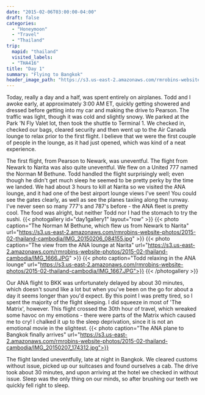 ```yaml
---
date: "2015-02-06T03:00:00-04:00"
draft: false
categories:
  - "Honeymoon"
  - "Travel"
  - "Thailand"
trip:
  mapid: "thailand"
  visited_labels:
  - "THA416"
title: "Day 1"
summary: "Flying to Bangkok"
header_image_path: "https://s3.us-east-2.amazonaws.com/rmrobins-website-photos/2015-02-thailand-cambodia/IMG_20150206_084155.jpg"
---
```


Today, really a day and a half, was spent entirely on airplanes. Todd and I awoke early, at approximately 3:00 AM ET, quickly getting showered and dressed before getting into my car and making the drive to Pearson. The traffic was light, though it was cold and slightly snowy. We parked at the Park 'N Fly Valet lot, then took the shuttle to Terminal 1. We checked in, checked our bags, cleared security and then went up to the Air Canada lounge to relax prior to the first flight. I believe that we were the first couple of people in the lounge, as it had just opened, which was kind of a neat experience.

The first flight, from Pearson to Newark, was uneventful. The flight from Newark to Narita was also quite uneventful. We flew on a United 777 named the Norman M Bethune. Todd handled the flight surprisingly well; even though he didn't get much sleep he seemed to be pretty perky by the time we landed. We had about 3 hours to kill at Narita so we visited the ANA lounge, and it had one of the best airport lounge views I've seen! You could see the gates clearly, as well as see the planes taxiing along the runway. I've never seen so many 777's and 787's before - the ANA fleet is pretty cool. The food was alright, but neither Todd nor I had the stomach to try the sushi.
{{< photogallery id="day1gallery1" layout="row" >}}
{{< photo caption="The Norman M Bethune, which flew us from Newark to Narita" url="https://s3.us-east-2.amazonaws.com/rmrobins-website-photos/2015-02-thailand-cambodia/IMG_20150206_084155.jpg" >}}
{{< photo caption="The view from the ANA lounge at Narita" url="https://s3.us-east-2.amazonaws.com/rmrobins-website-photos/2015-02-thailand-cambodia/IMG_1666.JPG" >}}
{{< photo caption="Todd relaxing in the ANA lounge" url="https://s3.us-east-2.amazonaws.com/rmrobins-website-photos/2015-02-thailand-cambodia/IMG_1667.JPG">}}
{{< /photogallery >}}

Our ANA flight to BKK was unfortunately delayed by about 30 minutes, which doesn't sound like a lot but when you've been on the go for about a day it seems longer than you'd expect. By this point I was pretty tired, so I spent the majority of the flight sleeping. I did squeeze in most of 'The Matrix', however. This flight crossed the 30th hour of travel, which wreaked some havoc on my emotions - there were parts of the Matrix which caused me to cry! I chalked it up to the sleep deprivation, since it is not an emotional movie in the slightest.
{{< photo caption="The ANA plane to Bangkok finally arrives" url="https://s3.us-east-2.amazonaws.com/rmrobins-website-photos/2015-02-thailand-cambodia/IMG_20150207_174312.jpg">}}

The flight landed uneventfully, late at night in Bangkok. We cleared customs without issue, picked up our suitcases and found ourselves a cab. The drive took about 30 minutes, and upon arriving at the hotel we checked in without issue. Sleep was the only thing on our minds, so after brushing our teeth we quickly fell right to sleep.
